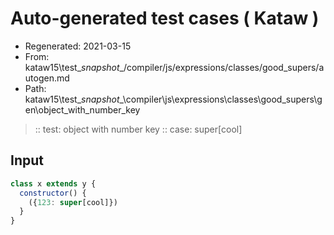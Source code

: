 # Auto-generated test cases ( Kataw )
- Regenerated: 2021-03-15
- From: kataw15\test\__snapshot__/compiler/js/expressions/classes/good_supers/autogen.md
- Path: kataw15\test\__snapshot__\compiler\js\expressions\classes\good_supers\gen\object_with_number_key
> :: test: object with number key
> :: case: super[cool]
## Input

`````js
class x extends y {
  constructor() {
    ({123: super[cool]})
  }
}
`````
